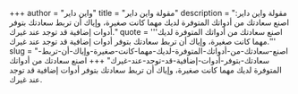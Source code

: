 +++
author = "واين داير"
title = "مقولة واين داير"
description = "مقولة واين داير: اصنع سعادتك من أدواتك المتوفرة لديك مهما كانت صغيرة، وإياك أن تربط سعادتك بتوفر أدوات إضافية قد توجد عند غيرك."
quote = '''اصنع سعادتك من أدواتك المتوفرة لديك مهما كانت صغيرة، وإياك أن تربط سعادتك بتوفر أدوات إضافية قد توجد عند غيرك.''' 
slug = "اصنع-سعادتك-من-أدواتك-المتوفرة-لديك-مهما-كانت-صغيرة-وإياك-أن-تربط-سعادتك-بتوفر-أدوات-إضافية-قد-توجد-عند-غيرك"
+++
اصنع سعادتك من أدواتك المتوفرة لديك مهما كانت صغيرة، وإياك أن تربط سعادتك بتوفر أدوات إضافية قد توجد عند غيرك.
